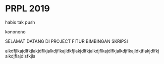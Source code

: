 # PRPL 2019

habis tak push


kononono

SELAMAT DATANG DI PROJECT FITUR BIMBINGAN SKRIPSI


alkdfjlkajdlfkjlakjdflkjalkdjflkajldkfjlakjdlfkjalkdjflkajdlfkjalkdjflkajldkjflakjdlfkjalkdjflajdlsfkjla